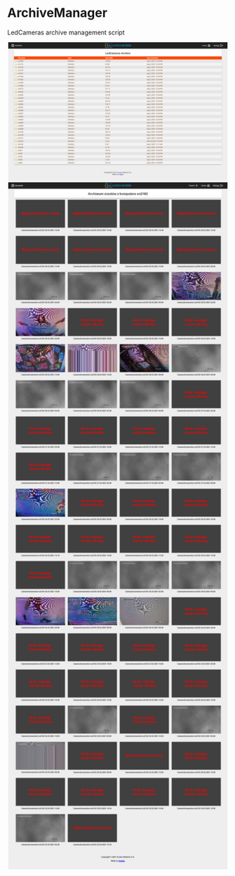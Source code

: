 # ArchiveManager
LedCameras archive management script 

<p align="center">
  <img src="https://github.com/KonkowIT/ArchiveManager/blob/main/img/archives_list.png" width="500"></br>
  <img src="https://github.com/KonkowIT/ArchiveManager/blob/main/img/archive.png" width="500"></br>
</p>

